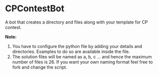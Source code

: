 # CPContestBot
A bot that creates a directory and files along with your template for CP contest.

**Note:**
1. You have to configure the python file by adding your details and directories. Examples to do so are available inside the file. 
2. The solution files will be named as a, b, c ... and hence the maximum number of files is 26. If you want your own naming format feel   free to fork and change the script.  
